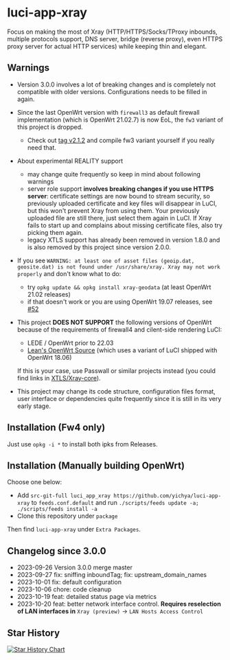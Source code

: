 # luci-app-xray

Focus on making the most of Xray (HTTP/HTTPS/Socks/TProxy inbounds, multiple protocols support, DNS server, bridge (reverse proxy), even HTTPS proxy server for actual HTTP services) while keeping thin and elegant.

## Warnings

* Version 3.0.0 involves a lot of breaking changes and is completely not compatible with older versions. Configurations needs to be filled in again.
* Since the last OpenWrt version with `firewall3` as default firewall implementation (which is OpenWrt 21.02.7) is now EoL, the `fw3` variant of this project is dropped.
    * Check out [tag v2.1.2](https://github.com/yichya/luci-app-xray/tree/v2.1.2) and compile fw3 variant yourself if you really need that.
* About experimental REALITY support
    * may change quite frequently so keep in mind about following warnings
    * server role support **involves breaking changes if you use HTTPS server**: certificate settings are now bound to stream security, so previously uploaded certificate and key files will disappear in LuCI, but this won't prevent Xray from using them. Your previously uploaded file are still there, just select them again in LuCI. If Xray fails to start up and complains about missing certificate files, also try picking them again.
    * legacy XTLS support has already been removed in version 1.8.0 and is also removed by this project since version 2.0.0.
* If you see `WARNING: at least one of asset files (geoip.dat, geosite.dat) is not found under /usr/share/xray. Xray may not work properly` and don't know what to do:
    * try `opkg update && opkg install xray-geodata` (at least OpenWrt 21.02 releases)
    * if that doesn't work or you are using OpenWrt 19.07 releases, see [#52](https://github.com/yichya/luci-app-xray/issues/52#issuecomment-856059905)
* This project **DOES NOT SUPPORT** the following versions of OpenWrt because of the requirements of firewall4 and cilent-side rendering LuCI:
    * LEDE / OpenWrt prior to 22.03
    * [Lean's OpenWrt Source](https://github.com/coolsnowwolf/lede) (which uses a variant of LuCI shipped with OpenWrt 18.06)

    If this is your case, use Passwall or similar projects instead (you could find links in [XTLS/Xray-core](https://github.com/XTLS/Xray-core/)).
* This project may change its code structure, configuration files format, user interface or dependencies quite frequently since it is still in its very early stage. 

## Installation (Fw4 only)

Just use `opkg -i *` to install both ipks from Releases.

## Installation (Manually building OpenWrt)

Choose one below:

* Add `src-git-full luci_app_xray https://github.com/yichya/luci-app-xray` to `feeds.conf.default` and run `./scripts/feeds update -a; ./scripts/feeds install -a` 
* Clone this repository under `package`

Then find `luci-app-xray` under `Extra Packages`.

## Changelog since 3.0.0

* 2023-09-26 Version 3.0.0 merge master
* 2023-09-27 fix: sniffing inboundTag; fix: upstream_domain_names
* 2023-10-01 fix: default configuration
* 2023-10-06 chore: code cleanup
* 2023-10-19 feat: detailed status page via metrics
* 2023-10-20 feat: better network interface control. **Requires reselection of LAN interfaces in** `Xray (preview)` -> `LAN Hosts Access Control`

## Star History

[![Star History Chart](https://api.star-history.com/svg?repos=yichya/luci-app-xray&type=Date)](https://star-history.com/#yichya/luci-app-xray&Date)
